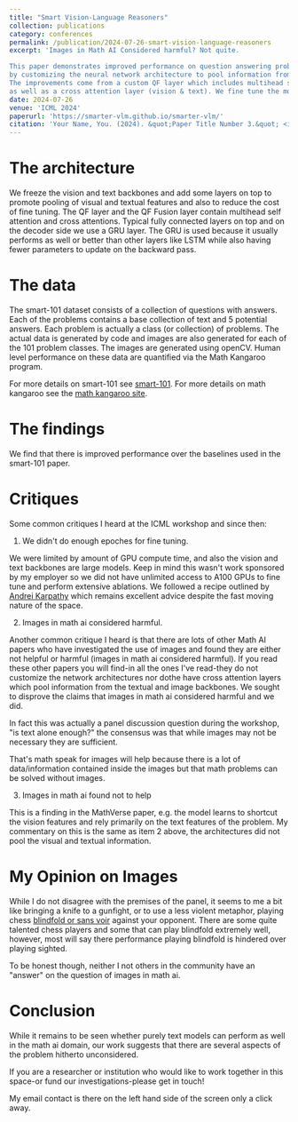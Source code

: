 ```yaml
---
title: "Smart Vision-Language Reasoners"
collection: publications
category: conferences
permalink: /publication/2024-07-26-smart-vision-language-reasoners
excerpt: 'Images in Math AI Considered harmful? Not quite.

This paper demonstrates improved performance on question answering problems in math
by customizing the neural network architecture to pool information from both vision and text backbones.
The improvements come from a custom QF layer which includes multihead self attention layers
as well as a cross attention layer (vision & text). We fine tune the model using the smart-101 dataset presented in CVPR 2023.'
date: 2024-07-26
venue: 'ICML 2024'
paperurl: 'https://smarter-vlm.github.io/smarter-vlm/'
citation: 'Your Name, You. (2024). &quot;Paper Title Number 3.&quot; <i>GitHub Journal of Bugs</i>. 1(3).'
---
```


The architecture
================

We freeze the vision and text backbones and add some layers on top to promote
pooling of visual and textual features and also to reduce the cost of fine
tuning. The QF layer and the QF Fusion layer contain multihead self attention and
cross attentions. Typical fully connected layers on top and on the decoder side
we use a GRU layer. The GRU is used because it usually performs as well or better than other layers like LSTM while also having fewer parameters to update on the backward pass.

The data
========

The smart-101 dataset consists of a collection of questions with answers.
Each of the problems contains a base collection of text and 5 potential
answers. Each problem is actually a class (or collection) of problems.
The actual data is generated by code and images are also generated for each of
the 101 problem classes. The images are generated using openCV. Human level
performance on these data are quantified via the Math Kangaroo program.

For more details on smart-101 see [smart-101](https://smartdataset.github.io/smart101/).
For more details on math kangaroo see the [math kangaroo site](https://mathkangaroo.org/mks).

The findings
============

We find that there is improved performance over the baselines used in the smart-101 paper.

Critiques
=========

Some common critiques I heard at the ICML workshop and since then:

1. We didn't do enough epoches for fine tuning.

We were limited by amount of GPU compute time, and also the vision and text backbones
are large models. Keep in mind this wasn't work sponsored by my employer so we
did not have unlimited access to A100 GPUs to fine tune and perform extensive
ablations. We followed a recipe outlined by [Andrei Karpathy](https://karpathy.github.io/2019/04/25/recipe/) which remains excellent advice despite the fast moving nature of the space.

2. Images in math ai considered harmful.

Another common critique I heard is that there are lots of other Math AI papers
who have investigated the use of images and found they are either not helpful
or harmful (images in math ai considered harmful). If you read these other papers
you will find-in all the ones I've read-they do not customize the network architectures nor dothe have cross attention layers which pool information from the textual and image backbones.
We sought to disprove the claims that images in math ai considered harmful and we did.

In fact this was actually a panel discussion question during the workshop, "is text
alone enough?" the consensus was that while images may not be necessary they are sufficient.

That's math speak for images will help because there is a lot of data/information
contained inside the images but that math problems can be solved without images.


3. Images in math ai found not to help

This is a finding in the MathVerse paper, e.g. the model learns to shortcut the
vision features and rely primarily on the text features of the problem.
My commentary on this is the same as item 2 above, the architectures did not pool
the visual and textual information.

My Opinion on Images
====================

While I do not disagree with the premises of the panel, it seems to me a bit like
bringing a knife to a gunfight, or to use a less violent metaphor, playing chess
[blindfold or sans voir](https://en.wikipedia.org/wiki/Blindfold_chess) against your opponent. There are some quite talented chess players and some that can play blindfold extremely well, however, most will say there performance playing blindfold is hindered over playing sighted.

To be honest though, neither I not others in the community have an "answer" on
the question of images in math ai.

Conclusion
==========

While it remains to be seen whether purely text models can perform as well in the
math ai domain, our work suggests that there are several aspects of the problem
hitherto unconsidered.

If you are a researcher or institution who would like to work together in this space-or fund our investigations-please get in touch!

My email contact is there on the left hand side of the screen only a click away.
